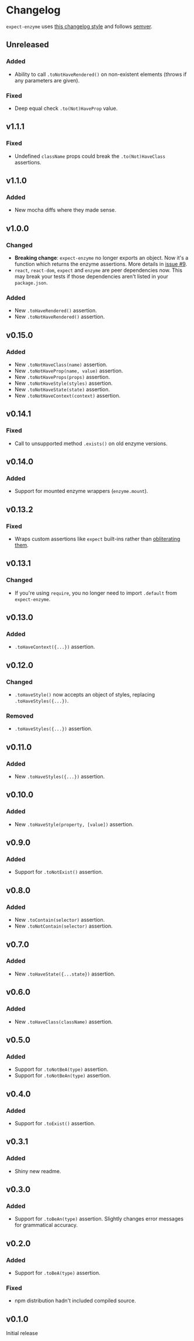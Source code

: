 # Changelog
`expect-enzyme` uses [this changelog style](http://keepachangelog.com/en/0.3.0/) and follows [semver](http://semver.org/).

## Unreleased
### Added
- Ability to call `.toNotHaveRendered()` on non-existent elements (throws if any parameters are given).

### Fixed
- Deep equal check `.to(Not)HaveProp` value.

## v1.1.1
### Fixed
- Undefined `className` props could break the `.to(Not)HaveClass` assertions.

## v1.1.0
### Added
- New mocha diffs where they made sense.

## v1.0.0
### Changed
- **Breaking change**: `expect-enzyme` no longer exports an object. Now it's a function which returns the enzyme assertions. More details in [issue #9](https://github.com/PsychoLlama/expect-enzyme/issues/9).
- `react`, `react-dom`, `expect` and `enzyme` are peer dependencies now. This may break your tests if those dependencies aren't listed in your `package.json`.

### Added
- New `.toHaveRendered()` assertion.
- New `.toNotHaveRendered()` assertion.

## v0.15.0
### Added
- New `.toNotHaveClass(name)` assertion.
- New `.toNotHaveProp(name, value)` assertion.
- New `.toNotHaveProps(props)` assertion.
- New `.toNotHaveStyle(styles)` assertion.
- New `.toNotHaveState(state)` assertion.
- New `.toNotHaveContext(context)` assertion.

## v0.14.1
### Fixed
- Call to unsupported method `.exists()` on old enzyme versions.

## v0.14.0
### Added
- Support for mounted enzyme wrappers (`enzyme.mount`).

## v0.13.2
### Fixed
- Wraps custom assertions like `expect` built-ins rather than [obliterating them](https://github.com/PsychoLlama/expect-enzyme/issues/1).

## v0.13.1
### Changed
- If you're using `require`, you no longer need to import `.default` from `expect-enzyme`.

## v0.13.0
### Added
- `.toHaveContext({...})` assertion.

## v0.12.0
### Changed
- `.toHaveStyle()` now accepts an object of styles, replacing `.toHaveStyles({...})`.

### Removed
- `.toHaveStyles({...})` assertion.

## v0.11.0
### Added
- New `.toHaveStyles({...})` assertion.

## v0.10.0
### Added
- New `.toHaveStyle(property, [value])` assertion.

## v0.9.0
### Added
- Support for `.toNotExist()` assertion.

## v0.8.0
### Added
- New `.toContain(selector)` assertion.
- New `.toNotContain(selector)` assertion.

## v0.7.0
### Added
- New `.toHaveState({...state})` assertion.

## v0.6.0
### Added
- New `.toHaveClass(className)` assertion.

## v0.5.0
### Added
- Support for `.toNotBeA(type)` assertion.
- Support for `.toNotBeAn(type)` assertion.

## v0.4.0
### Added
- Support for `.toExist()` assertion.

## v0.3.1
### Added
- Shiny new readme.

## v0.3.0
### Added
- Support for `.toBeAn(type)` assertion. Slightly changes error messages for grammatical accuracy.

## v0.2.0
### Added
- Support for `.toBeA(type)` assertion.

### Fixed
- npm distribution hadn't included compiled source.

## v0.1.0
Initial release

